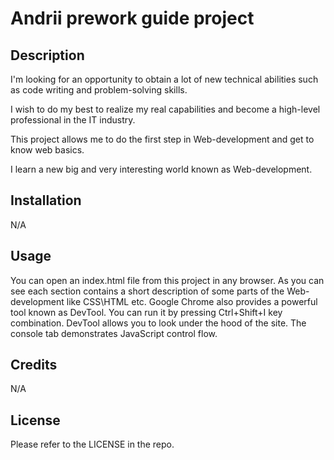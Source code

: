 # Andrii prework guide project

## Description

I'm looking for an opportunity to obtain a lot of new technical abilities such as code writing and problem-solving skills.

I wish to do my best to realize my real capabilities and become a high-level professional in the IT industry.

This project allows me to do the first step in Web-development and get to know web basics.

I learn a new big and very interesting world known as Web-development.

## Installation

N/A

## Usage

You can open an index.html file from this project in any browser.
 As you can see each section contains a short description of some parts of the Web-development like CSS\HTML etc.
Google Chrome also provides a powerful tool known as DevTool. 
You can run it by pressing Ctrl+Shift+I key combination.
DevTool allows you to look under the hood of the site. The console tab demonstrates JavaScript control flow.

## Credits

N/A

## License

Please refer to the LICENSE in the repo.